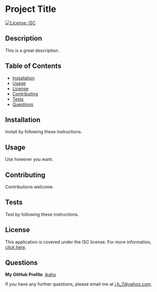 # Project Title
[![License: ISC](https://img.shields.io/badge/License-ISC-blue.svg)](https://opensource.org/licenses/ISC)
## Description
This is a great description. 
## Table of Contents
- [Installation](#Installation)
- [Usage](#Usage)
- [License](#License)
- [Contributing](#Contributing)
- [Tests](#Tests)
- [Questions](#Questions)
## Installation
Install by following these instructions.
## Usage
Use however you want.
## Contributing
Contributions welcome.
## Tests
Test by following these instructions.
## License
This application is covered under the ISC license.
For more information, [click here](https://opensource.org/licenses/ISC).
## Questions
**My GitHub Profile**: [jkaho](https://github.com/jkaho)

If you have any further questions, please email me at [j.h_7@yahoo.com](mailto:j.h_7@yahoo.com).